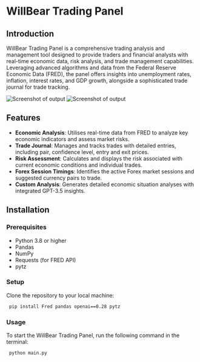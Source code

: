 # WillBear Trading Panel

## Introduction
WillBear Trading Panel is a comprehensive trading analysis and management tool designed to provide traders and financial analysts with real-time economic data, risk analysis, and trade management capabilities. Leveraging advanced algorithms and data from the Federal Reserve Economic Data (FRED), the panel offers insights into unemployment rates, inflation, interest rates, and GDP growth, alongside a sophisticated trade journal for trade tracking.

![Screenshot of output](https://i.imgur.com/RkCbeLa.png)
![Screenshot of output](https://i.imgur.com/jkRVLie.png)

## Features
- **Economic Analysis**: Utilises real-time data from FRED to analyze key economic indicators and assess market risks.
- **Trade Journal**: Manages and tracks trades with detailed entries, including pair, confidence level, entry and exit prices.
- **Risk Assessment**: Calculates and displays the risk associated with current economic conditions and individual trades.
- **Forex Session Timings**: Identifies the active Forex market sessions and suggested currency pairs to trade.
- **Custom Analysis**: Generates detailed economic situation analyses with integrated GPT-3.5 insights.

## Installation

### Prerequisites
- Python 3.8 or higher
- Pandas
- NumPy
- Requests (for FRED API)
- pytz

### Setup
Clone the repository to your local machine:
```bash
 pip install Fred pandas openai==0.28 pytz
```

### Usage
To start the WillBear Trading Panel, run the following command in the terminal:
```bash
 python main.py
```

